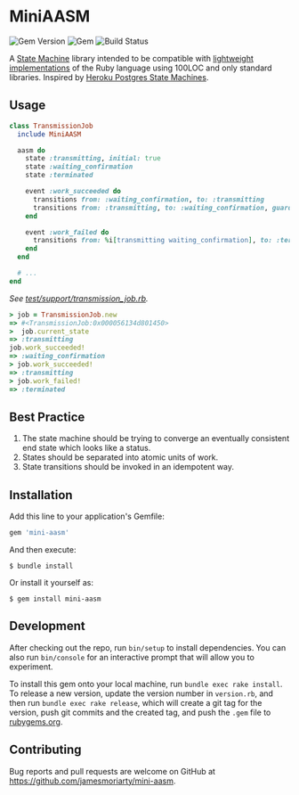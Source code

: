 # MiniAASM

![Gem Version][3] ![Gem][1] ![Build Status][2]

A [State Machine](https://en.wikipedia.org/wiki/Finite-state_machine) library intended to be compatible with [lightweight implementations](https://github.com/mruby/mruby) of the Ruby language using 100LOC and only standard libraries. Inspired by [Heroku Postgres State Machines](https://www.citusdata.com/blog/2016/08/12/state-machines-to-run-databases/).

## Usage

```ruby
class TransmissionJob
  include MiniAASM

  aasm do
    state :transmitting, initial: true
    state :waiting_confirmation
    state :terminated

    event :work_succeeded do
      transitions from: :waiting_confirmation, to: :transmitting
      transitions from: :transmitting, to: :waiting_confirmation, guard: %i[hold?]
    end

    event :work_failed do
      transitions from: %i[transmitting waiting_confirmation], to: :terminated
    end
  end

  # ...
end
```

_See [test/support/transmission_job.rb](test/support/transmission_job.rb)._

```ruby
> job = TransmissionJob.new
=> #<TransmissionJob:0x000056134d801450>
>  job.current_state
=> :transmitting
job.work_succeeded!
=> :waiting_confirmation
> job.work_succeeded!
=> :transmitting
> job.work_failed!
=> :terminated
```

## Best Practice

1. The state machine should be trying to converge an eventually consistent end state which looks like a status.
2. States should be separated into atomic units of work.
3. State transitions should be invoked in an idempotent way.
  
## Installation

Add this line to your application's Gemfile:

```ruby
gem 'mini-aasm'
```

And then execute:

    $ bundle install

Or install it yourself as:

    $ gem install mini-aasm

## Development

After checking out the repo, run `bin/setup` to install dependencies. You can also run `bin/console` for an interactive prompt that will allow you to experiment.

To install this gem onto your local machine, run `bundle exec rake install`. To release a new version, update the version number in `version.rb`, and then run `bundle exec rake release`, which will create a git tag for the version, push git commits and the created tag, and push the `.gem` file to [rubygems.org](https://rubygems.org).

## Contributing

Bug reports and pull requests are welcome on GitHub at https://github.com/jamesmoriarty/mini-aasm.

[1]: https://img.shields.io/gem/dt/mini-aasm
[2]: https://github.com/jamesmoriarty/mini-aasm/workflows/Continuous%20Integration/badge.svg?branch=main
[3]: https://img.shields.io/gem/v/mini-aasm
